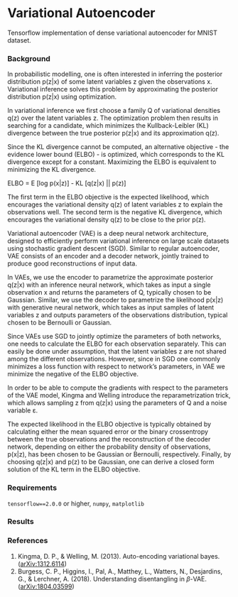 # Variational Autoencoder

Tensorflow implementation of dense variational autoencoder for MNIST dataset.

### Background

In probabilistic modelling, one is often interested in inferring the posterior 
distribution p(z|x) of some latent variables z given the observations x. Variational 
inference solves this problem by approximating the posterior distribution p(z|x) 
using optimization. 

In variational inference we first choose a family Q of variational densities 
q(z) over the latent variables z. The optimization problem then results 
in searching for a candidate, which minimizes the Kullback-Leibler (KL) 
divergence between the true posterior p(z|x) and its approximation q(z).

Since the KL divergence cannot be computed, an alternative objective - the 
evidence lower bound (ELBO) - is optimized, which corresponds to the KL 
divergence except for a constant. Maximizing the ELBO is equivalent to minimizing 
the KL divergence.

ELBO = E [log p(x|z)] - KL [q(z|x) || p(z)]

The first term in the ELBO objective is the expected likelihood, 
which encourages the variational density q(z) of latent variables z to explain 
the observations well. The second term is the negative KL divergence, which 
encourages the variational density q(z) to be close to the prior p(z).

Variational autoencoder (VAE) is a deep neural network architecture, designed to 
efficiently perform variational inference on large scale datasets using 
stochastic gradient descent (SGD). Similar to regular autoencoder, VAE consists 
of an encoder and a decoder network, jointly trained to produce good 
reconstructions of input data.

In VAEs, we use the encoder to parametrize the approximate posterior q(z|x) 
with an inference neural network, which takes as input a single observation 
x and returns the parameters of Q, typically chosen  to be Gaussian. Similar, 
we use the decoder to parametrize the likelihood p(x|z) with generative neural 
network, which takes as input samples of latent variables z and outputs parameters 
of the observations distribution, typical chosen to be Bernoulli or Gaussian.

Since VAEs use SGD to jointly optimize the parameters 
of both networks, one needs to calculate the ELBO for each observation separately. 
This can easily be done under assumption, that the latent variables z are not 
shared among the different observations. However, since in SGD one commonly minimizes 
a loss  function with respect to network’s parameters, in VAE we minimize the negative 
of the ELBO objective.

In order to be able to compute the gradients with respect to the parameters of the 
VAE model, Kingma and Welling introduce the reparametrization trick, which 
allows sampling z from q(z|x) using the parameters of Q and a noise variable &epsilon;.

The expected likelihood in the ELBO objective is typically obtained by calculating either 
the mean squared error or the binary crossentropy between the true observations and 
the reconstruction of the decoder network, depending on either the probability density 
of observations, p(x|z), has been chosen to be Gaussian or Bernoulli, respectively.
Finally, by choosing q(z|x) and p(z) to be Gaussian, one can derive a closed form solution 
of the KL term in the ELBO objective.

### Requirements

`tensorflow==2.0.0` or higher, `numpy`, `matplotlib`

### Results

### References

1. Kingma, D. P., & Welling, M. (2013). Auto-encoding variational bayes. ([arXiv:1312.6114](https://arxiv.org/pdf/1312.6114.pdf))
2. Burgess, C. P., Higgins, I., Pal, A., Matthey, L., Watters, N., Desjardins, G., & Lerchner, A. (2018). Understanding disentangling in $\beta$-VAE. ([arXiv:1804.03599](https://arxiv.org/pdf/1804.03599.pdf))